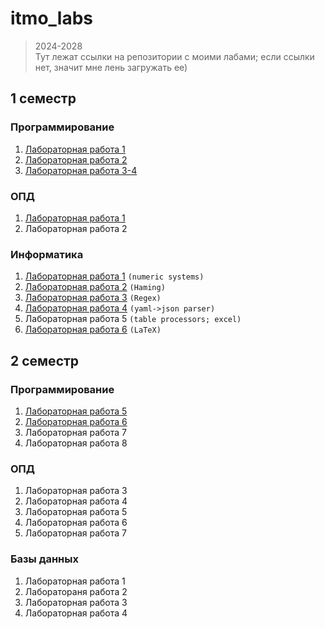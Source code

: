 # itmo_labs
> 2024-2028 \
> Тут лежат ссылки на репозитории с моими лабами; если ссылки нет, значит мне лень загружать ее)

## 1 семестр 

### Программирование
1. [Лабораторная работа 1](https://github.com/xtern0o/prog_lab1)
2. [Лабораторная работа 2](https://github.com/xtern0o/prog_lab2)
3. [Лабораторная работа 3-4](https://github.com/xtern0o/prog_lab3-4)

### ОПД
1. [Лабораторная работа 1](https://github.com/xtern0o/opd-lab1)
2. Лабораторная работа 2 

### Информатика
1. [Лабораторная работа 1](https://github.com/xtern0o/inf_labs/tree/main/lab1) `(numeric systems)`
2. [Лабораторная работа 2](https://github.com/xtern0o/inf_labs/tree/main/lab2) `(Haming)`
3. [Лабораторная работа 3](https://github.com/xtern0o/inf_labs/tree/main/lab3) `(Regex)`
4. [Лабораторная работа 4](https://github.com/xtern0o/inf_labs/tree/main/lab4) `(yaml->json parser)`
5. Лабораторная работа 5 `(table processors; excel)`
6. [Лабораторная работа 6](https://github.com/xtern0o/inf_labs/tree/main/lab6) `(LaTeX)`

## 2 семестр

### Программирование
1. [Лабораторная работа 5](https://github.com/xtern0o/prog_lab5)
2. [Лабораторная работа 6](https://github.com/xtern0o/prog_lab6)
3. Лабораторная работа 7
4. Лабораторная работа 8

### ОПД
1. Лабораторная работа 3
2. Лабораторная работа 4
3. Лабораторная работа 5
4. Лабораторная работа 6
5. Лабораторная работа 7

### Базы данных
1. Лабораторная работа 1
2. Лаборатораня работа 2
3. Лабораторная работа 3
4. Лабораторная работа 4
